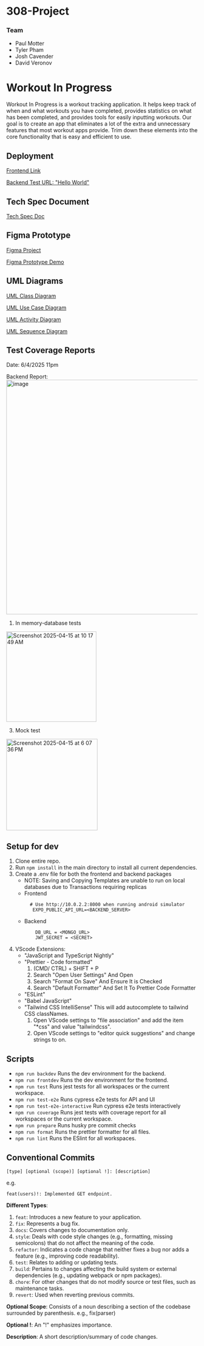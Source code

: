 # 308-Project
### Team
- Paul Motter
- Tyler Pham
- Josh Cavender
- David Veronov
 
# Workout In Progress
Workout In Progress is a workout tracking application. It helps keep track of when and what workouts you have completed, provides statistics on what has been completed, and provides tools for easily inputting workouts. Our goal is to create an app that eliminates a lot of the extra and unnecessary features that most workout apps provide. Trim down these elements into the core functionality that is easy and efficient to use.

## Deployment
[Frontend Link](https://orange-bush-0991c211e.6.azurestaticapps.net)

[Backend Test URL: "Hello World"](https://workoutinprogressapi-fhdwaeeafkayegcw.westus-01.azurewebsites.net/)

## Tech Spec Document
[Tech Spec Doc](https://docs.google.com/document/d/1pv5Od8G1ek-ETLHgJwQMxAxre_nD8fRDjutjLOnxXK0/edit?usp=sharing)

## Figma Prototype
[Figma Project](https://www.figma.com/design/40heWTG7s883OhvNfuJlLm/pmotter's-team-library?node-id=0-1&t=s2ZUUt3js5H2pfjs-1)

[Figma Prototype Demo](https://www.figma.com/proto/40heWTG7s883OhvNfuJlLm/pmotter's-team-library?node-id=3317-2&p=f&t=qPZslnocKgtIEETe-1&scaling=scale-down&content-scaling=fixed&page-id=0%3A1&starting-point-node-id=3317%3A2)

## UML Diagrams
[UML Class Diagram](https://drive.google.com/file/d/1ltDPBsD1gQQ0TONN-j8DJo3RjuxZuwwO/view?usp=sharing)

[UML Use Case Diagram](https://drive.google.com/file/d/13Lz_-dlQdHMw1UA3KrU9TH2LY3W08dgx/view?usp=sharing)

[UML Activity Diagram](https://drive.google.com/file/d/1RCC0hqDVSrnWCDgpppQ3kv7xycMe5lVk/view?usp=sharing)

[UML Sequence Diagram](https://drive.google.com/file/d/1S_xFfHS6SZ_wBLoxX58UuUnBaugZcNzJ/view?usp=sharing)

## Test Coverage Reports
Date: 6/4/2025 11pm 

Backend Report: <br />
<img width="616" alt="image" src="https://github.com/user-attachments/assets/f96416a1-bed2-4bf6-a136-80844bc18f0c" />


1. In memory-database tests <br />
<img width="237" alt="Screenshot 2025-04-15 at 10 17 49 AM" src="https://github.com/user-attachments/assets/a8102b44-051b-403d-bf70-9b6e118166dc" />

3. Mock test <br />
<img width="240" alt="Screenshot 2025-04-15 at 6 07 36 PM" src="https://github.com/user-attachments/assets/e6578ddd-4b49-461c-8230-762f3b4afcaf" />

## Setup for dev
1. Clone entire repo.
2. Run ```npm install``` in the main directory to install all current dependencies.
3. Create a .env file for both the frontend and backend packages
    - NOTE: Saving and Copying Templates are unable to run on local databases due to Transactions requiring replicas
    - Frontend
      ```
        # Use http://10.0.2.2:8000 when running android simulator
         EXPO_PUBLIC_API_URL=<BACKEND_SERVER>
      ```
    - Backend
      ```
          DB_URL = <MONGO_URL>
          JWT_SECRET = <SECRET>
      ```
4. VScode Extensions:
    - "JavaScript and TypeScript Nightly"
    - "Prettier - Code formatted"
        1. (CMD/ CTRL) + SHIFT + P
        2. Search "Open User Settings" And Open
        3. Search "Format On Save" And Ensure It is Checked
        4. Search "Default Formatter" And Set It To Prettier Code Formatter
    - "ESLint"
    - "Babel JavaScript"
    - "Tailwind CSS IntelliSense" This will add autocomplete to tailwind CSS classNames.
       1. Open VScode settings to "file association" and add the item "*css" and value "tailwindcss". 
       2. Open VScode settings to "editor quick suggestions" and change strings to on.

## Scripts
- ```npm run backdev``` Runs the dev environment for the backend.
- ```npm run frontdev``` Runs the dev environment for the frontend.
- ```npm run test``` Runs jest tests for all workspaces or the current workspace.
- ```npm run test-e2e``` Runs cypress e2e tests for API and UI
- ```npm run test-e2e-interactive``` Run cypress e2e tests interactively
- ```npm run coverage``` Runs jest tests with coverage report for all workspaces or the current workspace.
- ```npm run prepare``` Runs husky pre commit checks
- ```npm run format``` Runs the prettier formatter for all files.
- ```npm run lint``` Runs the ESlint for all workspaces.

## Conventional Commits
```
[type] [optional (scope)] [optional !]: [description]
```
e.g.
```
feat(users)!: Implemented GET endpoint.
```
**Different Types**:
 
1. ```feat```: Introduces a new feature to your application.
2. ```fix```: Represents a bug fix.
3. ```docs```: Covers changes to documentation only.
4. ```style```: Deals with code style changes (e.g., formatting, missing semicolons) that do not affect the meaning of the code.
5. ```refactor```: Indicates a code change that neither fixes a bug nor adds a feature (e.g., improving code readability).
6. ```test```: Relates to adding or updating tests.
7. ```build```: Pertains to changes affecting the build system or external dependencies (e.g., updating webpack or npm packages).
8. ```chore```: For other changes that do not modify source or test files, such as maintenance tasks.
9. ```revert```: Used when reverting previous commits.

**Optional Scope**: Consists of a noun describing a section of the codebase surrounded by parenthesis. e.g., fix(parser)

**Optional !**: An "!" emphasizes importance.

**Description**: A short description/summary of code changes.
